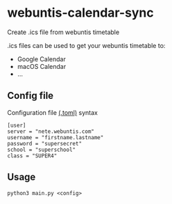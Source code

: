# webuntis-calendar-sync
Create .ics file from webuntis timetable

.ics files can be used to get your webuntis timetable to:
- Google Calendar
- macOS Calendar
- ...

## Config file

Configuration file [(.toml)](https://github.com/toml-lang/toml) syntax

```
[user]
server = "nete.webuntis.com"
username = "firstname.lastname"
password = "supersecret"
school = "superschool"
class = "SUPER4"
```


## Usage
```
python3 main.py <config>
```
